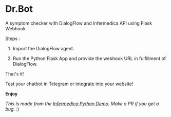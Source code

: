 # Dr.Bot
A symptom checker with DialogFlow and Infermedica API using Flask Webhook

Steps :

1) Import the DialogFlow agent.

2) Run the Python Flask App and provide the webhook URL in fulfillment of DialogFlow.

That's it!

Test your chatbot in Telegram or integrate into your website! 

**Enjoy**

*This is made from the [Infermedica Python Demo](https://github.com/infermedica/symptom-checker-chatbot-example). Make a PR if you get a bug.* :)
